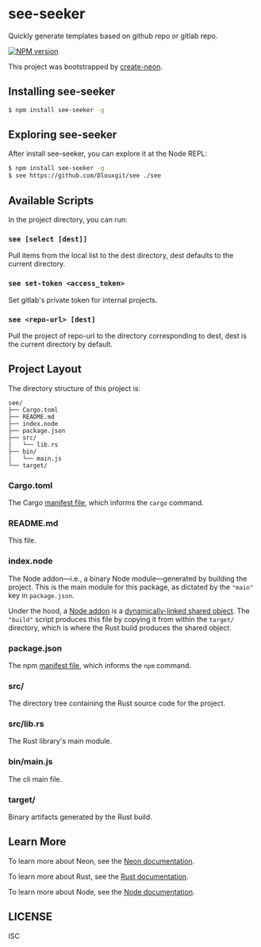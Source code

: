 # see-seeker

Quickly generate templates based on github repo or gitlab repo.

[![NPM version][npm-image]][npm-url]

This project was bootstrapped by [create-neon](https://www.npmjs.com/package/create-neon).

## Installing see-seeker

```sh
$ npm install see-seeker -g
```

## Exploring see-seeker

After install see-seeker, you can explore it at the Node REPL:

```sh
$ npm install see-seeker -g
$ see https://github.com/Dlouxgit/see ./see
```

## Available Scripts

In the project directory, you can run:

### `see [select [dest]]`

Pull items from the local list to the dest directory, dest defaults to the current directory.

### `see set-token <access_token>`

Set gitlab's private token for internal projects.

### `see <repo-url> [dest]`

Pull the project of repo-url to the directory corresponding to dest, dest is the current directory by default.

## Project Layout

The directory structure of this project is:

```
see/
├── Cargo.toml
├── README.md
├── index.node
├── package.json
├── src/
|   └── lib.rs
├── bin/
|   └── main.js
└── target/
```

### Cargo.toml

The Cargo [manifest file](https://doc.rust-lang.org/cargo/reference/manifest.html), which informs the `cargo` command.

### README.md

This file.

### index.node

The Node addon—i.e., a binary Node module—generated by building the project. This is the main module for this package, as dictated by the `"main"` key in `package.json`.

Under the hood, a [Node addon](https://nodejs.org/api/addons.html) is a [dynamically-linked shared object](https://en.wikipedia.org/wiki/Library_(computing)#Shared_libraries). The `"build"` script produces this file by copying it from within the `target/` directory, which is where the Rust build produces the shared object.

### package.json

The npm [manifest file](https://docs.npmjs.com/cli/v7/configuring-npm/package-json), which informs the `npm` command.

### src/

The directory tree containing the Rust source code for the project.

### src/lib.rs

The Rust library's main module.

### bin/main.js

The cli main file.

### target/

Binary artifacts generated by the Rust build.

## Learn More

To learn more about Neon, see the [Neon documentation](https://neon-bindings.com).

To learn more about Rust, see the [Rust documentation](https://www.rust-lang.org).

To learn more about Node, see the [Node documentation](https://nodejs.org).


## LICENSE
ISC

[npm-image]: https://img.shields.io/npm/v/see-seeker.svg?style=flat-square
[npm-url]: https://npmjs.org/package/see-seeker